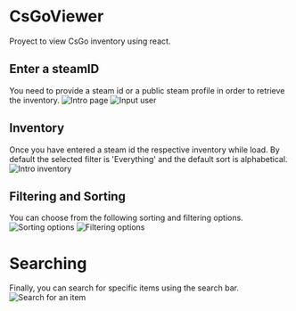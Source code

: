 # CsGoViewer
Proyect to view CsGo inventory using react.
## Enter a steamID
You need to provide a steam id or a public steam profile in order to retrieve the inventory. 
![Intro page](https://github.com/RakuTheSenpai/CsGoViewer/tree/master/public/ReadmePics/intropage.PNG)
![Input user](https://github.com/RakuTheSenpai/CsGoViewer/tree/master/public/ReadmePics/inputuser.png)
## Inventory
Once you have entered a steam id the respective inventory while load. By default the selected filter is 'Everything' and the default sort is alphabetical.
![Intro inventory](https://github.com/RakuTheSenpai/CsGoViewer/tree/master/public/ReadmePics/introinventory.PNG)
## Filtering and Sorting
You can choose from the following sorting and filtering options.
![Sorting options](https://github.com/RakuTheSenpai/CsGoViewer/tree/master/public/ReadmePics/sortingoptions.PNG)
![Filtering options](https://github.com/RakuTheSenpai/CsGoViewer/tree/master/public/ReadmePics/filteroptions.PNG)
# Searching
Finally, you can search for specific items using the search bar.
![Search for an item](https://github.com/RakuTheSenpai/CsGoViewer/tree/master/public/ReadmePics/search.PNG)
